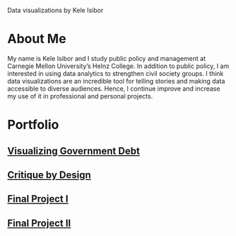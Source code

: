 Data visualizations by Kele Isibor

# About Me
My name is Kele Isibor and I study public policy and management at Carnegie Mellon University’s HeInz College. In addition to public policy, I am interested in using data analytics to strengthen civil society groups. I think data visualizations are an incredible tool for telling stories and making data accessible to diverse audiences. Hence, I continue improve and increase my use of it in professional and personal projects.  

# Portfolio 
## [Visualizing Government Debt](/dataviz2.md)
## [Critique by Design](/dataviz3.md)
## [Final Project I](/finalprojectpartone.md)
## [Final Project II](/finalprojectparttwo.md)
